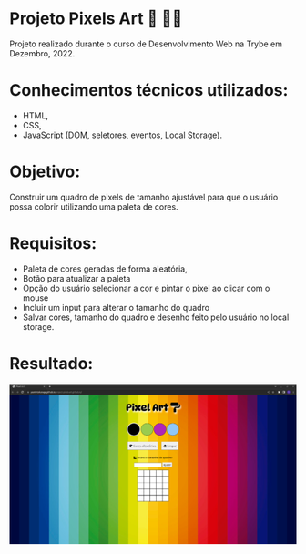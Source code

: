 # Projeto Pixels Art 🎨 🧑‍🎨

Projeto realizado durante o curso de Desenvolvimento Web na Trybe em Dezembro, 2022.

# Conhecimentos técnicos utilizados: 

* HTML, 
* CSS, 
* JavaScript (DOM, seletores, eventos, Local Storage).

# Objetivo: 

Construir um quadro de pixels de tamanho ajustável para que o usuário possa colorir utilizando uma paleta de cores.

# Requisitos:

* Paleta de cores geradas de forma aleatória,
* Botão para atualizar a paleta
* Opção do usuário selecionar a cor e pintar o pixel ao clicar com o mouse
* Incluir um input para alterar o tamanho do quadro
* Salvar cores, tamanho do quadro e desenho feito pelo usuário no local storage.

# Resultado:

![resultado do meu projeto](./img/img-project-pixel-art.png)
